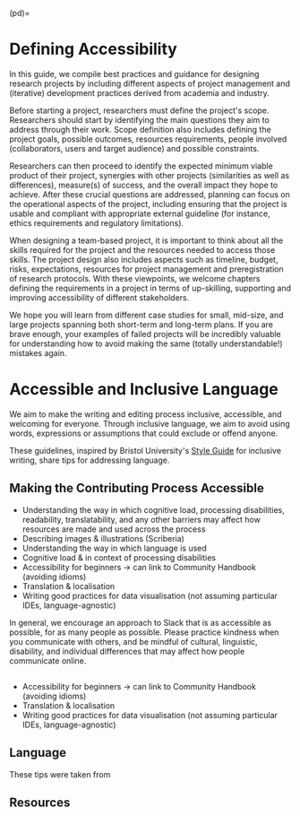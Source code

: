 (pd)=
# Defining Accessibility

In this guide, we compile best practices and guidance for designing research projects by including different aspects of project management and (iterative) development practices derived from academia and industry.

Before starting a project, researchers must define the project's scope. 
Researchers should start by identifying the main questions they aim to address through their work. Scope definition also includes defining the project goals, possible outcomes, resources requirements, people involved (collaborators, users and target audience) and possible constraints.

Researchers can then proceed to identify the expected minimum viable product of their project, synergies with other projects (similarities as well as differences), measure(s) of success, and the overall impact they hope to achieve.
After these crucial questions are addressed, planning can focus on the operational aspects of the project, including ensuring that the project is usable and compliant with appropriate external guideline (for instance, ethics requirements and regulatory limitations). 

When designing a team-based project, it is important to think about all the skills required for the project and the resources needed to access those skills.
The project design also includes aspects such as timeline, budget, risks, expectations, resources for project management and preregistration of research protocols.
With these viewpoints, we welcome chapters defining the requirements in a project in terms of up-skilling, supporting and improving accessibility of different stakeholders.

We hope you will learn from different case studies for small, mid-size, and large projects spanning both short-term and long-term plans.
If you are brave enough, your examples of failed projects will be incredibly valuable for understanding how to avoid making the same (totally understandable!) mistakes again.

# Accessible and Inclusive Language

We aim to make the writing and editing process inclusive, accessible, and welcoming for everyone. Through inclusive language, we aim to avoid using words, expressions or assumptions that could exclude or offend anyone. 

These guidelines, inspired by Bristol University's [Style Guide](https://www.bristol.ac.uk/style-guides/writing/inclusive/accessibility-readability/) for inclusive writing, share tips for addressing language. 

## Making the Contributing Process Accessible

- Understanding the way in which cognitive load, processing disabilities, readability, translatability, and any other barriers may affect how resources are made and used across the process
- Describing images & illustrations (Scriberia)
- Understanding the way in which language is used
- Cognitive load & in context of processing disabilities
- Accessibility for beginners -> can link to Community Handbook (avoiding idioms)
- Translation & localisation 
- Writing good practices for data visualisation (not assuming particular IDEs, language-agnostic)

In general, we encourage an approach to Slack that is as accessible as possible, for as many people as possible. Please practice kindness when you communicate with others, and be mindful of cultural, linguistic, disability, and individual differences that may affect how people communicate online. 

## 

- Accessibility for beginners -> can link to Community Handbook (avoiding idioms)
- Translation & localisation 
- Writing good practices for data visualisation (not assuming particular IDEs, language-agnostic)


## Language

These tips were taken from 


## Resources

